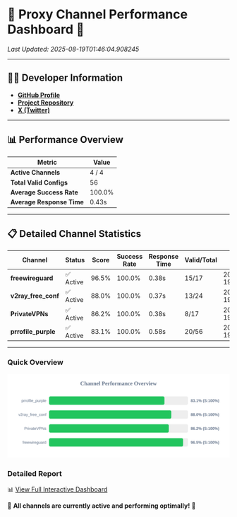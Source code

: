 # 🌟 Proxy Channel Performance Dashboard 🌟

_Last Updated: 2025-08-19T01:46:04.908245_

---

## 👩‍💻 Developer Information

- **[GitHub Profile](https://github.com/4n0nymou3)**  
- **[Project Repository](https://github.com/4n0nymou3/multi-proxy-config-fetcher)**  
- **[X (Twitter)](https://x.com/4n0nymou3)**  

---

## 📊 Performance Overview

| Metric                | Value       |
|-----------------------|-------------|
| **Active Channels**   | 4 / 4       |
| **Total Valid Configs** | 56          |
| **Average Success Rate** | 100.0%      |
| **Average Response Time** | 0.43s       |

---

## 📋 Detailed Channel Statistics

| Channel          | Status     | Score  | Success Rate | Response Time | Valid/Total | Last Success               |
|------------------|------------|--------|--------------|---------------|-------------|----------------------------|
| **freewireguard**  | ✅ Active  | 96.5%  | 100.0% | 0.38s         | 15/17       | 2025-08-19T01:46:04.906330 |
| **v2ray_free_conf**  | ✅ Active  | 88.0%  | 100.0% | 0.37s         | 13/24       | 2025-08-19T01:46:04.084646 |
| **PrivateVPNs**  | ✅ Active  | 86.2%  | 100.0% | 0.38s         | 8/17       | 2025-08-19T01:46:04.498000 |
| **prrofile_purple**  | ✅ Active  | 83.1%  | 100.0% | 0.58s         | 20/56       | 2025-08-19T01:46:03.655614 |

---

### Quick Overview
<div align="center">
  <a href="https://raw.githubusercontent.com/nullluser/NullRepo/refs/heads/main/assets/channel_stats_chart.svg">
    <img src="https://raw.githubusercontent.com/nullluser/NullRepo/refs/heads/main/assets/channel_stats_chart.svg" alt="Source Performance Statistics" width="800">
  </a>
</div>

### Detailed Report
📊 [View Full Interactive Dashboard](https://htmlpreview.github.io/?https://github.com/nullluser/NullRepo/blob/main/assets/performance_report.html)

🎉 **All channels are currently active and performing optimally!** 🎉

